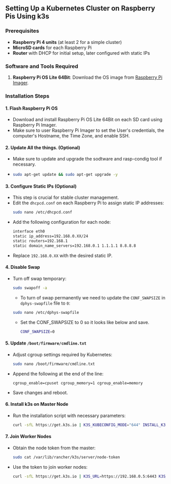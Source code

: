 ## Setting Up a Kubernetes Cluster on Raspberry Pis Using k3s
### Prerequisites
- **Raspberry Pi 4 units** (at least 2 for a simple cluster)
- **MicroSD cards** for each Raspberry Pi
- **Router** with DHCP for initial setup, later configured with static IPs

### Software and Tools Required
1. **Raspberry Pi OS Lite 64Bit**: Download the OS image from [Raspberry Pi Imager](https://www.raspberrypi.com/software/).

### Installation Steps

#### 1. Flash Raspberry Pi OS
- Download and install Raspberry Pi OS Lite 64Bit on each SD card using Raspberry Pi Imager.
- Make sure to user Raspberry Pi Imager to set the User's credentials, the computer's Hostname, the Time Zone, and enable SSH.

#### 2. Update All the things. (Optional)
- Make sure to update and upgrade the sodtware and rasp-condig tool if necessary.
- ```bash
  sudo apt-get update && sudo apt-get upgrade -y
  ```

#### 3. Configure Static IPs (Optional)
- This step is crucial for stable cluster management.
- Edit the `dhcpcd.conf` on each Raspberry Pi to assign static IP addresses:
  ```bash
  sudo nano /etc/dhcpcd.conf
  ```
- Add the following configuration for each node:
  ```bash
  interface eth0
  static ip_address=192.168.0.XX/24
  static routers=192.168.1
  static domain_name_servers=192.168.0.1 1.1.1.1 8.8.8.8
  ```
- Replace `192.168.0.XX` with the desired static IP.

#### 4. Disable Swap
- Turn off swap temporary:
  ```bash
  sudo swapoff -a
  ```
  - To turn of swap permanently we need to update the `CONF_SWAPSIZE` in `dphys-swapfile` file to `0`:
   ```bash
   sudo nano /etc/dphys-swapfile
   ```
   - Set the CONF_SWAPSIZE to 0 so it looks like below and save.
     ```bash
     CONF_SWAPSIZE=0
     ```

#### 5. Update `/boot/firmware/cmdline.txt`
- Adjust cgroup settings required by Kubernetes:
  ```bash
  sudo nano /boot/firmware/cmdline.txt
  ```
- Append the following at the end of the line:
  ```
  cgroup_enable=cpuset cgroup_memory=1 cgroup_enable=memory
  ```
- Save changes and reboot.

#### 6. Install k3s on Master Node
- Run the installation script with necessary parameters:
  ```bash
  curl -sfL https://get.k3s.io | K3S_KUBECONFIG_MODE="644" INSTALL_K3S_EXEC="--disable=servicelb"  sh -s -
  ```

#### 7. Join Worker Nodes
- Obtain the node token from the master:
  ```bash
  sudo cat /var/lib/rancher/k3s/server/node-token
  ```
- Use the token to join worker nodes:
  ```bash
  curl -sfL https://get.k3s.io | K3S_URL=https://192.168.0.5:6443 K3S_TOKEN=<YOUR-NODE-TOKEN> sh -
  ```
